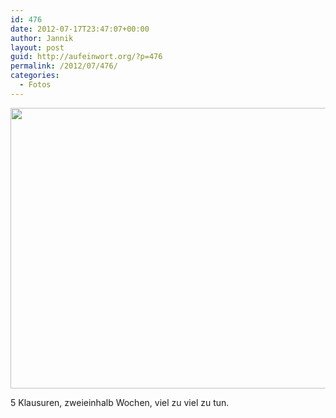 ```yaml
---
id: 476
date: 2012-07-17T23:47:07+00:00
author: Jannik
layout: post
guid: http://aufeinwort.org/?p=476
permalink: /2012/07/476/
categories:
  - Fotos
---
```

[<img class="aligncenter size-large wp-image-477" title="wasserflasche-2" src="http://res.cloudinary.com/aufeinwort-org/image/upload/h_391,w_696/v1382562688/wasserflasche-2_q39dzw.jpg" alt="" width="800" height="449" />](http://aufeinwort.org/2012/07/476/)

5 Klausuren, zweieinhalb Wochen, viel zu viel zu tun.